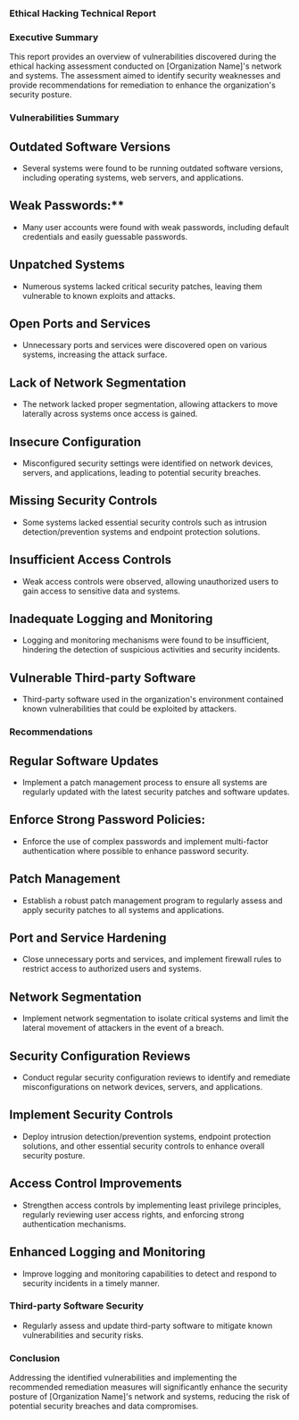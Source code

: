 ### Ethical Hacking Technical Report

### Executive Summary
This report provides an overview of vulnerabilities discovered during the ethical hacking assessment conducted on [Organization Name]'s network and systems. The assessment aimed to identify security weaknesses and provide recommendations for remediation to enhance the organization's security posture.

### Vulnerabilities Summary

## Outdated Software Versions
   * Several systems were found to be running outdated software versions, including operating systems, web servers, and applications.
## Weak Passwords:**
   * Many user accounts were found with weak passwords, including default credentials and easily guessable passwords.
## Unpatched Systems
   * Numerous systems lacked critical security patches, leaving them vulnerable to known exploits and attacks.
## Open Ports and Services
   * Unnecessary ports and services were discovered open on various systems, increasing the attack surface.
## Lack of Network Segmentation
   * The network lacked proper segmentation, allowing attackers to move laterally across systems once access is gained.
## Insecure Configuration
   * Misconfigured security settings were identified on network devices, servers, and applications, leading to potential security breaches.
## Missing Security Controls
   * Some systems lacked essential security controls such as intrusion detection/prevention systems and endpoint protection solutions.
## Insufficient Access Controls
   * Weak access controls were observed, allowing unauthorized users to gain access to sensitive data and systems.
## Inadequate Logging and Monitoring
   * Logging and monitoring mechanisms were found to be insufficient, hindering the detection of suspicious activities and security incidents.
## Vulnerable Third-party Software
   * Third-party software used in the organization's environment contained known vulnerabilities that could be exploited by attackers.

### Recommendations 

## Regular Software Updates
   * Implement a patch management process to ensure all systems are regularly updated with the latest security patches and software updates.
## Enforce Strong Password Policies:
   * Enforce the use of complex passwords and implement multi-factor authentication where possible to enhance password security.
## Patch Management
   * Establish a robust patch management program to regularly assess and apply security patches to all systems and applications.
## Port and Service Hardening
   * Close unnecessary ports and services, and implement firewall rules to restrict access to authorized users and systems.
## Network Segmentation
   * Implement network segmentation to isolate critical systems and limit the lateral movement of attackers in the event of a breach.
## Security Configuration Reviews
   * Conduct regular security configuration reviews to identify and remediate misconfigurations on network devices, servers, and applications.
## Implement Security Controls
   * Deploy intrusion detection/prevention systems, endpoint protection solutions, and other essential security controls to enhance overall security posture.
## Access Control Improvements
   * Strengthen access controls by implementing least privilege principles, regularly reviewing user access rights, and enforcing strong authentication mechanisms.
## Enhanced Logging and Monitoring
   * Improve logging and monitoring capabilities to detect and respond to security incidents in a timely manner.
### Third-party Software Security
   * Regularly assess and update third-party software to mitigate known vulnerabilities and security risks.

### Conclusion
Addressing the identified vulnerabilities and implementing the recommended remediation measures will significantly enhance the security posture of [Organization Name]'s network and systems, reducing the risk of potential security breaches and data compromises.

